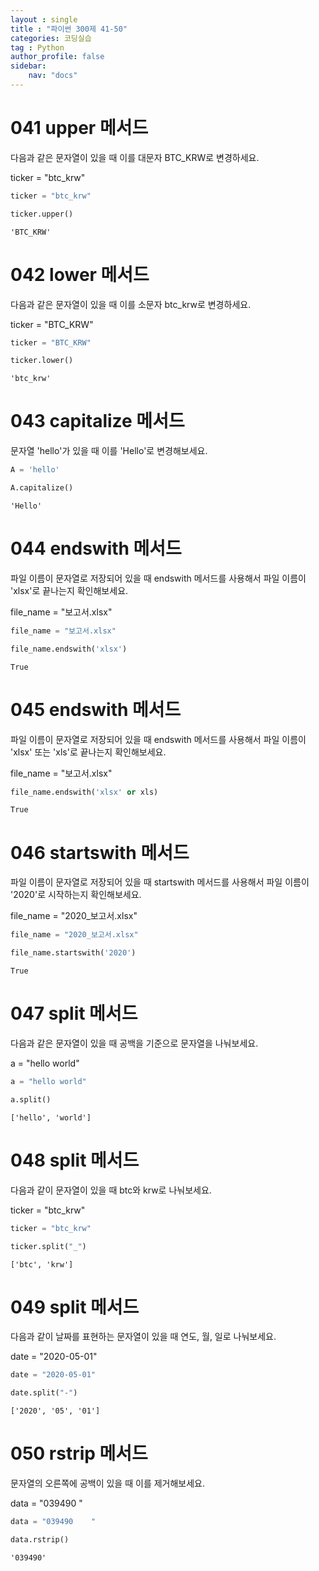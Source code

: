 ```yaml
---
layout : single
title : "파이썬 300제 41-50"
categories: 코딩실습
tag : Python
author_profile: false
sidebar:
    nav: "docs"
---
```

# 041 upper 메서드
다음과 같은 문자열이 있을 때 이를 대문자 BTC_KRW로 변경하세요.

ticker = "btc_krw"


```python
ticker = "btc_krw"
```


```python
ticker.upper()
```




    'BTC_KRW'



# 042 lower 메서드
다음과 같은 문자열이 있을 때 이를 소문자 btc_krw로 변경하세요.

ticker = "BTC_KRW"


```python
ticker = "BTC_KRW"
```


```python
ticker.lower()
```




    'btc_krw'



# 043 capitalize 메서드
문자열 'hello'가 있을 때 이를 'Hello'로 변경해보세요.


```python
A = 'hello'
```


```python
A.capitalize()
```




    'Hello'



# 044 endswith 메서드
파일 이름이 문자열로 저장되어 있을 때 endswith 메서드를 사용해서 파일 이름이 'xlsx'로 끝나는지 확인해보세요.

file_name = "보고서.xlsx"


```python
file_name = "보고서.xlsx"
```


```python
file_name.endswith('xlsx')
```




    True



# 045 endswith 메서드
파일 이름이 문자열로 저장되어 있을 때 endswith 메서드를 사용해서 파일 이름이 'xlsx' 또는 'xls'로 끝나는지 확인해보세요.

file_name = "보고서.xlsx" 


```python
file_name.endswith('xlsx' or xls)
```




    True



# 046 startswith 메서드
파일 이름이 문자열로 저장되어 있을 때 startswith 메서드를 사용해서 파일 이름이 '2020'로 시작하는지 확인해보세요.

file_name = "2020_보고서.xlsx"


```python
file_name = "2020_보고서.xlsx"
```


```python
file_name.startswith('2020')
```




    True



# 047 split 메서드
다음과 같은 문자열이 있을 때 공백을 기준으로 문자열을 나눠보세요.

a = "hello world"


```python
a = "hello world"
```


```python
a.split()
```




    ['hello', 'world']



# 048 split 메서드
다음과 같이 문자열이 있을 때 btc와 krw로 나눠보세요.

ticker = "btc_krw" 


```python
ticker = "btc_krw"
```


```python
ticker.split("_")
```




    ['btc', 'krw']



# 049 split 메서드
다음과 같이 날짜를 표현하는 문자열이 있을 때 연도, 월, 일로 나눠보세요.

date = "2020-05-01"


```python
date = "2020-05-01"
```


```python
date.split("-")
```




    ['2020', '05', '01']



# 050 rstrip 메서드
문자열의 오른쪽에 공백이 있을 때 이를 제거해보세요.

data = "039490     "


```python
data = "039490    "
```


```python
data.rstrip()
```




    '039490'




```python

```
